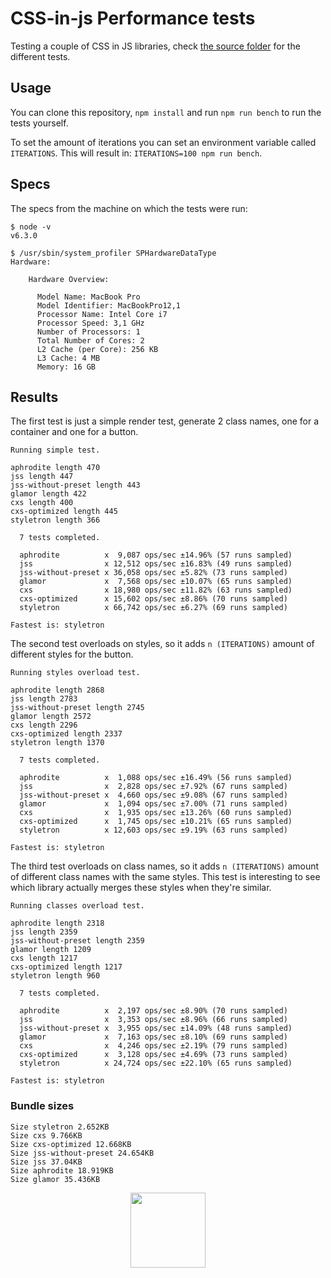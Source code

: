# CSS-in-js Performance tests

Testing a couple of CSS in JS libraries, check [the source folder](./src/cases) for the different tests.

## Usage

You can clone this repository, `npm install` and run `npm run bench` to run the tests yourself.

To set the amount of iterations you can set an environment variable called `ITERATIONS`. This will result in: `ITERATIONS=100 npm run bench`.

## Specs

The specs from the machine on which the tests were run:

```
$ node -v
v6.3.0

$ /usr/sbin/system_profiler SPHardwareDataType
Hardware:

    Hardware Overview:

      Model Name: MacBook Pro
      Model Identifier: MacBookPro12,1
      Processor Name: Intel Core i7
      Processor Speed: 3,1 GHz
      Number of Processors: 1
      Total Number of Cores: 2
      L2 Cache (per Core): 256 KB
      L3 Cache: 4 MB
      Memory: 16 GB
```

## Results

The first test is just a simple render test, generate 2 class names, one for a container and one for a button.

```
Running simple test.

aphrodite length 470
jss length 447
jss-without-preset length 443
glamor length 422
cxs length 400
cxs-optimized length 445
styletron length 366

  7 tests completed.

  aphrodite          x  9,087 ops/sec ±14.96% (57 runs sampled)
  jss                x 12,512 ops/sec ±16.83% (49 runs sampled)
  jss-without-preset x 36,058 ops/sec ±5.82% (73 runs sampled)
  glamor             x  7,568 ops/sec ±10.07% (65 runs sampled)
  cxs                x 18,980 ops/sec ±11.82% (63 runs sampled)
  cxs-optimized      x 15,602 ops/sec ±8.86% (70 runs sampled)
  styletron          x 66,742 ops/sec ±6.27% (69 runs sampled)

Fastest is: styletron
```

The second test overloads on styles, so it adds `n (ITERATIONS)` amount of different styles for the button.

```
Running styles overload test.

aphrodite length 2868
jss length 2783
jss-without-preset length 2745
glamor length 2572
cxs length 2296
cxs-optimized length 2337
styletron length 1370

  7 tests completed.

  aphrodite          x  1,088 ops/sec ±16.49% (56 runs sampled)
  jss                x  2,828 ops/sec ±7.92% (67 runs sampled)
  jss-without-preset x  4,660 ops/sec ±9.08% (67 runs sampled)
  glamor             x  1,094 ops/sec ±7.00% (71 runs sampled)
  cxs                x  1,935 ops/sec ±13.26% (60 runs sampled)
  cxs-optimized      x  1,745 ops/sec ±10.21% (65 runs sampled)
  styletron          x 12,603 ops/sec ±9.19% (63 runs sampled)

Fastest is: styletron
```

The third test overloads on class names, so it adds `n (ITERATIONS)` amount of different class names with the same styles. This test is interesting to see which library actually merges these styles when they're similar.

```
Running classes overload test.

aphrodite length 2318
jss length 2359
jss-without-preset length 2359
glamor length 1209
cxs length 1217
cxs-optimized length 1217
styletron length 960

  7 tests completed.

  aphrodite          x  2,197 ops/sec ±8.90% (70 runs sampled)
  jss                x  3,353 ops/sec ±8.96% (66 runs sampled)
  jss-without-preset x  3,955 ops/sec ±14.09% (48 runs sampled)
  glamor             x  7,163 ops/sec ±8.10% (69 runs sampled)
  cxs                x  4,246 ops/sec ±2.19% (79 runs sampled)
  cxs-optimized      x  3,128 ops/sec ±4.69% (73 runs sampled)
  styletron          x 24,724 ops/sec ±22.10% (65 runs sampled)

Fastest is: styletron
```

### Bundle sizes

```
Size styletron 2.652KB
Size cxs 9.766KB
Size cxs-optimized 12.668KB
Size jss-without-preset 24.654KB
Size jss 37.04KB
Size aphrodite 18.919KB
Size glamor 35.436KB
```

<p align="center">
  <a href="https://hellofresh.com">
    <img width="120" src="https://www.hellofresh.de/images/hellofresh/press/HelloFresh_Logo.png">
  </a>
</p>
